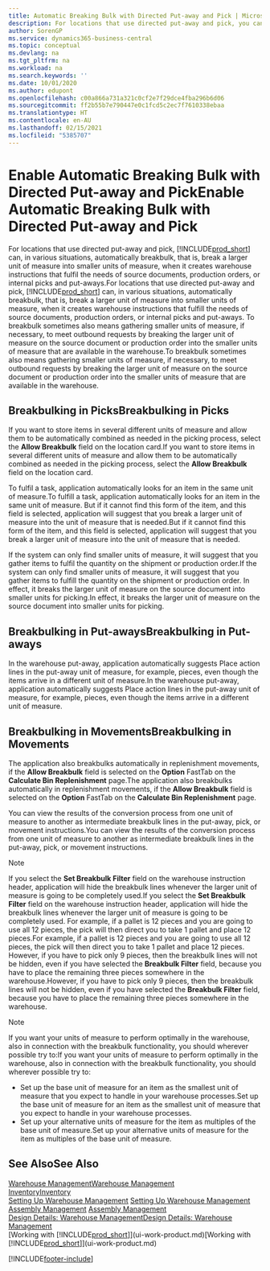 ```yaml
---
title: Automatic Breaking Bulk with Directed Put-away and Pick | Microsoft Docs
description: For locations that use directed put-away and pick, you can break a larger unit of measure into smaller units of measure, when it creates warehouse instructions that fulfil the needs of source documents, production orders, or internal picks and put-aways.
author: SorenGP
ms.service: dynamics365-business-central
ms.topic: conceptual
ms.devlang: na
ms.tgt_pltfrm: na
ms.workload: na
ms.search.keywords: ''
ms.date: 10/01/2020
ms.author: edupont
ms.openlocfilehash: c00a866a731a321c0cf2e7f29dce4fba296b6d06
ms.sourcegitcommit: ff2b55b7e790447e0c1fcd5c2ec7f7610338ebaa
ms.translationtype: HT
ms.contentlocale: en-AU
ms.lasthandoff: 02/15/2021
ms.locfileid: "5385707"
---
```

# <a name="enable-automatic-breaking-bulk-with-directed-put-away-and-pick"></a><span data-ttu-id="f6607-103">Enable Automatic Breaking Bulk with Directed Put-away and Pick</span><span class="sxs-lookup"><span data-stu-id="f6607-103">Enable Automatic Breaking Bulk with Directed Put-away and Pick</span></span>
<span data-ttu-id="f6607-104">For locations that use directed put-away and pick, [!INCLUDE[prod_short](includes/prod_short.md)] can, in various situations, automatically breakbulk, that is, break a larger unit of measure into smaller units of measure, when it creates warehouse instructions that fulfil the needs of source documents, production orders, or internal picks and put-aways.</span><span class="sxs-lookup"><span data-stu-id="f6607-104">For locations that use directed put-away and pick, [!INCLUDE[prod_short](includes/prod_short.md)] can, in various situations, automatically breakbulk, that is, break a larger unit of measure into smaller units of measure, when it creates warehouse instructions that fulfill the needs of source documents, production orders, or internal picks and put-aways.</span></span> <span data-ttu-id="f6607-105">To breakbulk sometimes also means gathering smaller units of measure, if necessary, to meet outbound requests by breaking the larger unit of measure on the source document or production order into the smaller units of measure that are available in the warehouse.</span><span class="sxs-lookup"><span data-stu-id="f6607-105">To breakbulk sometimes also means gathering smaller units of measure, if necessary, to meet outbound requests by breaking the larger unit of measure on the source document or production order into the smaller units of measure that are available in the warehouse.</span></span>   

## <a name="breakbulking-in-picks"></a><span data-ttu-id="f6607-106">Breakbulking in Picks</span><span class="sxs-lookup"><span data-stu-id="f6607-106">Breakbulking in Picks</span></span>  
<span data-ttu-id="f6607-107">If you want to store items in several different units of measure and allow them to be automatically combined as needed in the picking process, select the **Allow Breakbulk** field on the location card.</span><span class="sxs-lookup"><span data-stu-id="f6607-107">If you want to store items in several different units of measure and allow them to be automatically combined as needed in the picking process, select the **Allow Breakbulk** field on the location card.</span></span>  

<span data-ttu-id="f6607-108">To fulfil a task, application automatically looks for an item in the same unit of measure.</span><span class="sxs-lookup"><span data-stu-id="f6607-108">To fulfill a task, application automatically looks for an item in the same unit of measure.</span></span> <span data-ttu-id="f6607-109">But if it cannot find this form of the item, and this field is selected, application will suggest that you break a larger unit of measure into the unit of measure that is needed.</span><span class="sxs-lookup"><span data-stu-id="f6607-109">But if it cannot find this form of the item, and this field is selected, application will suggest that you break a larger unit of measure into the unit of measure that is needed.</span></span>  

<span data-ttu-id="f6607-110">If the system can only find smaller units of measure, it will suggest that you gather items to fulfil the quantity on the shipment or production order.</span><span class="sxs-lookup"><span data-stu-id="f6607-110">If the system can only find smaller units of measure, it will suggest that you gather items to fulfill the quantity on the shipment or production order.</span></span> <span data-ttu-id="f6607-111">In effect, it breaks the larger unit of measure on the source document into smaller units for picking.</span><span class="sxs-lookup"><span data-stu-id="f6607-111">In effect, it breaks the larger unit of measure on the source document into smaller units for picking.</span></span>  

## <a name="breakbulking-in-put-aways"></a><span data-ttu-id="f6607-112">Breakbulking in Put-aways</span><span class="sxs-lookup"><span data-stu-id="f6607-112">Breakbulking in Put-aways</span></span>  
<span data-ttu-id="f6607-113">In the warehouse put-away, application automatically suggests Place action lines in the put-away unit of measure, for example, pieces, even though the items arrive in a different unit of measure.</span><span class="sxs-lookup"><span data-stu-id="f6607-113">In the warehouse put-away, application automatically suggests Place action lines in the put-away unit of measure, for example, pieces, even though the items arrive in a different unit of measure.</span></span>  

## <a name="breakbulking-in-movements"></a><span data-ttu-id="f6607-114">Breakbulking in Movements</span><span class="sxs-lookup"><span data-stu-id="f6607-114">Breakbulking in Movements</span></span>  
<span data-ttu-id="f6607-115">The application also breakbulks automatically in replenishment movements, if the **Allow Breakbulk** field is selected on the **Option** FastTab on the **Calculate Bin Replenishment** page.</span><span class="sxs-lookup"><span data-stu-id="f6607-115">The application also breakbulks automatically in replenishment movements, if the **Allow Breakbulk** field is selected on the **Option** FastTab on the **Calculate Bin Replenishment** page.</span></span>  

<span data-ttu-id="f6607-116">You can view the results of the conversion process from one unit of measure to another as intermediate breakbulk lines in the put-away, pick, or movement instructions.</span><span class="sxs-lookup"><span data-stu-id="f6607-116">You can view the results of the conversion process from one unit of measure to another as intermediate breakbulk lines in the put-away, pick, or movement instructions.</span></span>  

> [!NOTE]  
>  <span data-ttu-id="f6607-117">If you select the **Set Breakbulk Filter** field on the warehouse instruction header, application will hide the breakbulk lines whenever the larger unit of measure is going to be completely used.</span><span class="sxs-lookup"><span data-stu-id="f6607-117">If you select the **Set Breakbulk Filter** field on the warehouse instruction header, application will hide the breakbulk lines whenever the larger unit of measure is going to be completely used.</span></span> <span data-ttu-id="f6607-118">For example, if a pallet is 12 pieces and you are going to use all 12 pieces, the pick will then direct you to take 1 pallet and place 12 pieces.</span><span class="sxs-lookup"><span data-stu-id="f6607-118">For example, if a pallet is 12 pieces and you are going to use all 12 pieces, the pick will then direct you to take 1 pallet and place 12 pieces.</span></span> <span data-ttu-id="f6607-119">However, if you have to pick only 9 pieces, then the breakbulk lines will not be hidden, even if you have selected the **Breakbulk Filter** field, because you have to place the remaining three pieces somewhere in the warehouse.</span><span class="sxs-lookup"><span data-stu-id="f6607-119">However, if you have to pick only 9 pieces, then the breakbulk lines will not be hidden, even if you have selected the **Breakbulk Filter** field, because you have to place the remaining three pieces somewhere in the warehouse.</span></span>  

> [!NOTE]  
>  <span data-ttu-id="f6607-120">If you want your units of measure to perform optimally in the warehouse, also in connection with the breakbulk functionality, you should wherever possible try to:</span><span class="sxs-lookup"><span data-stu-id="f6607-120">If you want your units of measure to perform optimally in the warehouse, also in connection with the breakbulk functionality, you should wherever possible try to:</span></span>  
>   
> - <span data-ttu-id="f6607-121">Set up the base unit of measure for an item as the smallest unit of measure that you expect to handle in your warehouse processes.</span><span class="sxs-lookup"><span data-stu-id="f6607-121">Set up the base unit of measure for an item as the smallest unit of measure that you expect to handle in your warehouse processes.</span></span>  
> - <span data-ttu-id="f6607-122">Set up your alternative units of measure for the item as multiples of the base unit of measure.</span><span class="sxs-lookup"><span data-stu-id="f6607-122">Set up your alternative units of measure for the item as multiples of the base unit of measure.</span></span>  

## <a name="see-also"></a><span data-ttu-id="f6607-123">See Also</span><span class="sxs-lookup"><span data-stu-id="f6607-123">See Also</span></span>  
[<span data-ttu-id="f6607-124">Warehouse Management</span><span class="sxs-lookup"><span data-stu-id="f6607-124">Warehouse Management</span></span>](warehouse-manage-warehouse.md)  
[<span data-ttu-id="f6607-125">Inventory</span><span class="sxs-lookup"><span data-stu-id="f6607-125">Inventory</span></span>](inventory-manage-inventory.md)  
<span data-ttu-id="f6607-126">[Setting Up Warehouse Management](warehouse-setup-warehouse.md)   </span><span class="sxs-lookup"><span data-stu-id="f6607-126">[Setting Up Warehouse Management](warehouse-setup-warehouse.md)   </span></span>  
<span data-ttu-id="f6607-127">[Assembly Management](assembly-assemble-items.md)  </span><span class="sxs-lookup"><span data-stu-id="f6607-127">[Assembly Management](assembly-assemble-items.md)  </span></span>  
[<span data-ttu-id="f6607-128">Design Details: Warehouse Management</span><span class="sxs-lookup"><span data-stu-id="f6607-128">Design Details: Warehouse Management</span></span>](design-details-warehouse-management.md)  
<span data-ttu-id="f6607-129">[Working with [!INCLUDE[prod_short](includes/prod_short.md)]](ui-work-product.md)</span><span class="sxs-lookup"><span data-stu-id="f6607-129">[Working with [!INCLUDE[prod_short](includes/prod_short.md)]](ui-work-product.md)</span></span>  


[!INCLUDE[footer-include](includes/footer-banner.md)]